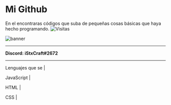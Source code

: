 # Mi Github

En el encontraras códigos que suba de pequeñas cosas básicas que haya hecho programando.
![Visitas](https://visitor-badge.glitch.me/badge?page_id=iStxCraft04.visitor-badge)

![banner](https://i.imgur.com/kjRgLjh.jpg)                    


------------

**Discord: iStxCraft#2672**

------------

Lenguajes que se |

JavaScript       |

HTML             |

CSS              |

